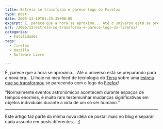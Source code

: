 ```yaml
---
title: Estrela se transforma e parece logo do Firefox
type: post
date: 2005-12-10T01:39:35+00:00
excerpt: É, parece que a hora se aproxima... Até o universo está se preparando para a nova era...
url: /2005/12/estrela-se-transforma-e-parece-logo-do-firefox/
categorias:
  - Futilidades
tags:
  - firefox
  - mozilla
  - Software Livre

---
```

É, parece que a hora se aproxima… Até o universo está se preparando para a nova era… Li hoje no meu feed de tecnologia do [Terra][1] sobre uma [estrela que se transformou][2] se parecendo com o logo do [Firefox][3]!

<q>Normalmente eventos astronômicos acontecem durante espaços de tempos enormes, é muito raro testemunhar mudanças significativas em objetos individuais durante a vida de um só ser humano.</q>

* * *

Este artigo faz parte da minha nova idéia de postar mais no blog e separar cada assunto em posts diferentes… ;)

 [1]: http://www.terra.com.br
 [2]: http://tecnologia.terra.com.br/interna/0,,OI790479-EI4801,00.html
 [3]: http://www.getfirefox.com
